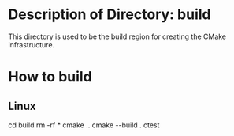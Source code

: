 # Description of Directory: build
This directory is used to be the build region for creating the CMake
infrastructure.

# How to build
## Linux
cd build
rm -rf *
cmake ..
cmake --build .
ctest
